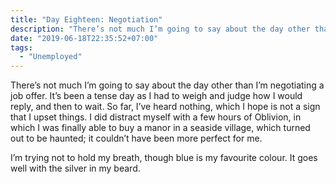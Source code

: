 ```yaml
---
title: "Day Eighteen: Negotiation"
description: "There’s not much I’m going to say about the day other than I’m negotiating a job offer. It’s been a tense day as I had to weigh and judge how I would reply, and then to wait. So far, I’ve heard nothing, which I hope is not a sign that I upset things."
date: "2019-06-18T22:35:52+07:00"
tags:
  - "Unemployed"
---
```


There’s not much I’m going to say about the day other than I’m negotiating a job offer. It’s been a tense day as I had to weigh and judge how I would reply, and then to wait. So far, I’ve heard nothing, which I hope is not a sign that I upset things. I did distract myself with a few hours of Oblivion, in which I was finally able to buy a manor in a seaside village, which turned out to be haunted; it couldn’t have been more perfect for me.

I’m trying not to hold my breath, though blue is my favourite colour. It goes well with the silver in my beard.
